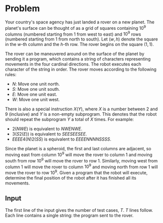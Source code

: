 # Problem

Your country's space agency has just landed a rover on a new planet. The planet's surface can be thought of as a grid of squares containing $10^9$ columns (numbered starting from $1$ from west to east) and $10^9$ rows (numbered starting from $1$ from north to south). Let $(w, h)$ denote the square in the $w$-th column and the $h$-th row. The rover begins on the square $(1, 1)$.

The rover can be maneuvered around on the surface of the planet by sending it a program, which contains a string of characters representing movements in the four cardinal directions. The robot executes each character of the string in order. The rover moves according to the following rules:

- $N$: Move one unit north.
- $S$: Move one unit south.
- $E$: Move one unit east.
- $W$: Move one unit west.

There is also a special instruction $X(Y)$, where $X$ is a number between $2$ and $9$ (inclusive) and $Y$ is a non-empty subprogram. This denotes that the robot should repeat the subprogram $Y$ a total of $X$ times. For example:

- $2(NWE)$ is equivalent to $NWENWE$.
- $3(S2(E))$ is equivalent to $SEESEESEE$.
- $EEEE4(N)2(SS)$ is equivalent to $EEEENNNNSSSS$.

Since the planet is a spheroid, the first and last columns are adjacent, so moving east from column $10^9$ will move the rover to column $1$ and moving south from row $10^9$ will move the rover to row $1$. Similarly, moving west from column $1$ will move the rover to column $10^9$ and moving north from row $1$ will move the rover to row $10^9$. Given a program that the robot will execute, determine the final position of the robot after it has finished all its movements.

## Input

The first line of the input gives the number of test cases, $T$. $T$ lines follow.  
Each line contains a single string: the program sent to the rover.
